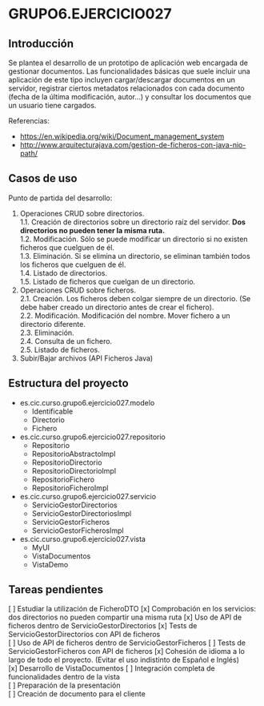 # GRUPO6.EJERCICIO027


## Introducción

Se plantea el desarrollo de un prototipo de aplicación web encargada de gestionar documentos. Las funcionalidades básicas que suele incluir una aplicación de este tipo incluyen cargar/descargar documentos en un servidor, registrar ciertos metadatos relacionados con cada documento (fecha de la última modificación, autor...) y consultar los documentos que un usuario tiene cargados.

Referencias:

+ <https://en.wikipedia.org/wiki/Document_management_system>
+ <http://www.arquitecturajava.com/gestion-de-ficheros-con-java-nio-path/>


## Casos de uso

Punto de partida del desarrollo:

1. Operaciones CRUD sobre directorios.  
1.1. Creación de directorios sobre un directorio raíz del servidor. **Dos directorios no pueden tener la misma ruta.**  
1.2. Modificación. Sólo se puede modificar un directorio si no existen ficheros que cuelguen de él.  
1.3. Eliminación. Si se elimina un directorio, se eliminan también todos los ficheros que cuelguen de él.  
1.4. Listado de directorios.  
1.5. Listado de ficheros que cuelgan de un directorio.  
2. Operaciones CRUD sobre ficheros.  
2.1. Creación. Los ficheros deben colgar siempre de un directorio. (Se debe haber creado un directorio antes de crear el fichero).  
2.2. Modificación. Modificación del nombre. Mover fichero a un directorio diferente.  
2.3. Eliminación.  
2.4. Consulta de un fichero.  
2.5. Listado de ficheros.  
3. Subir/Bajar archivos (API Ficheros Java)


## Estructura del proyecto

+ es.cic.curso.grupo6.ejercicio027.modelo
    - Identificable
    - Directorio
    - Fichero
+ es.cic.curso.grupo6.ejercicio027.repositorio
	- Repositorio
	- RepositorioAbstractoImpl
	- RepositorioDirectorio
	- RepositorioDirectorioImpl
	- RepositorioFichero
	- RepositorioFicheroImpl
+ es.cic.curso.grupo6.ejercicio027.servicio
	- ServicioGestorDirectorios 
	- ServicioGestorDirectoriosImpl
	- ServicioGestorFicheros
	- ServicioGestorFicherosImpl
+ es.cic.curso.grupo6.ejercicio027.vista
	- MyUI
	- VistaDocumentos
	- VistaDemo


## Tareas pendientes

[ ] Estudiar la utilización de FicheroDTO
[x] Comprobación en los servicios: dos directorios no pueden compartir una misma ruta
[x] Uso de API de ficheros dentro de ServicioGestorDirectorios
[x] Tests de ServicioGestorDirectorios con API de ficheros  
[ ] Uso de API de ficheros dentro de ServicioGestorFicheros
[ ] Tests de ServicioGestorFicheros con API de ficheros
[x] Cohesión de idioma a lo largo de todo el proyecto. (Evitar el uso indistinto de Español e Inglés)  
[x] Desarrollo de VistaDocumentos
[ ] Integración completa de funcionalidades dentro de la vista  
[ ] Preparación de la presentación  
[ ] Creación de documento para el cliente  

